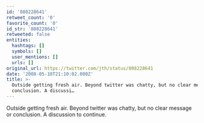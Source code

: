 ```yaml
---
id: '808228641'
retweet_count: '0'
favorite_count: '0'
id_str: '808228641'
retweeted: false
entities:
  hashtags: []
  symbols: []
  user_mentions: []
  urls: []
original_url: https://twitter.com/jth/status/808228641
date: '2008-05-10T21:10:02.000Z'
title: >-
  Outside getting fresh air. Beyond twitter was chatty, but no clear message or
  conclusion. A discussi…
---
```


Outside getting fresh air. Beyond twitter was chatty, but no clear message or conclusion. A discussion to continue.
